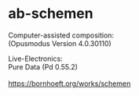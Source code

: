 # ab-schemen
Computer-assisted composition:<br> 
(Opusmodus Version 4.0.30110) 

Live-Electronics:<br>
Pure Data (Pd 0.55.2)<br>
<br>
https://bornhoeft.org/works/schemen
